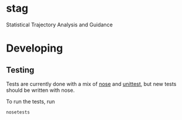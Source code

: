 # stag
Statistical Trajectory Analysis and Guidance

# Developing

## Testing

Tests are currently done with a mix of [nose](https://nose.readthedocs.io) and [unittest](https://docs.python.org/2/library/unittest.html), but new tests should be written with nose.

To run the tests, run

```
nosetests
```